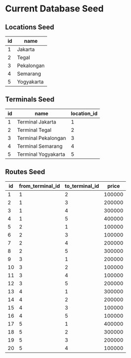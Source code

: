 # Current Database Seed

## Locations Seed

| id        | name            |
|-----------|-----------------|
| 1         | Jakarta         |
| 2         | Tegal           |
| 3         | Pekalongan      |
| 4         | Semarang        |
| 5         | Yogyakarta      |

## Terminals Seed

| id        | name                     | location_id      |
|-----------|--------------------------|------------------|
| 1         | Terminal Jakarta         | 1                |
| 2         | Terminal Tegal           | 2                |
| 3         | Terminal Pekalongan      | 3                |
| 4         | Terminal Semarang        | 4                |
| 5         | Terminal Yogyakarta      | 5                |

## Routes Seed

| id        | from_terminal_id  | to_terminal_id  | price           | 
|-----------|-------------------|-----------------|-----------------|
| 1         | 1                 | 2               | 100000          |
| 2         | 1                 | 3               | 200000          |
| 3         | 1                 | 4               | 300000          |
| 4         | 1                 | 5               | 400000          |
| 5         | 2                 | 1               | 100000          |
| 6         | 2                 | 3               | 100000          |
| 7         | 2                 | 4               | 200000          |
| 8         | 2                 | 5               | 300000          |
| 9         | 3                 | 1               | 200000          |
| 10        | 3                 | 2               | 100000          |
| 11        | 3                 | 4               | 100000          |
| 12        | 3                 | 5               | 200000          |
| 13        | 4                 | 1               | 300000          |
| 14        | 4                 | 2               | 200000          |
| 15        | 4                 | 3               | 100000          |
| 16        | 4                 | 5               | 100000          |
| 17        | 5                 | 1               | 400000          |
| 18        | 5                 | 2               | 300000          |
| 19        | 5                 | 3               | 200000          |
| 20        | 5                 | 4               | 100000          |